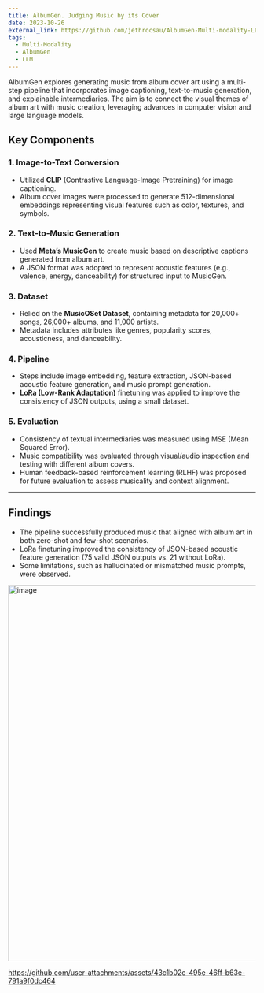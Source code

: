 ```yaml
---
title: AlbumGen. Judging Music by its Cover
date: 2023-10-26
external_link: https://github.com/jethrocsau/AlbumGen-Multi-modality-LLM
tags:
  - Multi-Modality
  - AlbumGen
  - LLM
---
```


AlbumGen explores generating music from album cover art using a multi-step pipeline that incorporates image captioning, text-to-music generation, and explainable intermediaries. The aim is to connect the visual themes of album art with music creation, leveraging advances in computer vision and large language models.

## **Key Components**

### 1. **Image-to-Text Conversion**
- Utilized **CLIP** (Contrastive Language-Image Pretraining) for image captioning.
- Album cover images were processed to generate 512-dimensional embeddings representing visual features such as color, textures, and symbols.

### 2. **Text-to-Music Generation**
- Used **Meta’s MusicGen** to create music based on descriptive captions generated from album art.
- A JSON format was adopted to represent acoustic features (e.g., valence, energy, danceability) for structured input to MusicGen.

### 3. **Dataset**
- Relied on the **MusicOSet Dataset**, containing metadata for 20,000+ songs, 26,000+ albums, and 11,000 artists.
- Metadata includes attributes like genres, popularity scores, acousticness, and danceability.

### 4. **Pipeline**
- Steps include image embedding, feature extraction, JSON-based acoustic feature generation, and music prompt generation.
- **LoRa (Low-Rank Adaptation)** finetuning was applied to improve the consistency of JSON outputs, using a small dataset.

### 5. **Evaluation**
- Consistency of textual intermediaries was measured using MSE (Mean Squared Error).
- Music compatibility was evaluated through visual/audio inspection and testing with different album covers.
- Human feedback-based reinforcement learning (RLHF) was proposed for future evaluation to assess musicality and context alignment.

---

## **Findings**
- The pipeline successfully produced music that aligned with album art in both zero-shot and few-shot scenarios.
- LoRa finetuning improved the consistency of JSON-based acoustic feature generation (75 valid JSON outputs vs. 21 without LoRa).
- Some limitations, such as hallucinated or mismatched music prompts, were observed.

<img width="764" alt="image" src="https://github.com/user-attachments/assets/012f71c7-fa00-4ca7-809f-34b8607b4c72" />


https://github.com/user-attachments/assets/43c1b02c-495e-46ff-b63e-791a9f0dc464



<!--more-->
